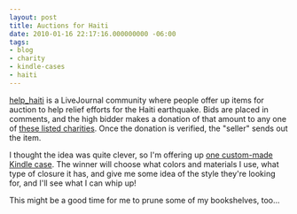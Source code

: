 ```yaml
---
layout: post
title: Auctions for Haiti
date: 2010-01-16 22:17:16.000000000 -06:00
tags:
- blog
- charity
- kindle-cases
- haiti
---
```

<a href="http://community.livejournal.com/help_haiti/">help_haiti</a> is a LiveJournal community where people offer up items for auction to help relief efforts for the Haiti earthquake. Bids are placed in comments, and the high bidder makes a donation of that amount to any one of <a href="http://community.livejournal.com/help_haiti/660.html">these listed charities</a>. Once the donation is verified, the "seller" sends out the item.

I thought the idea was quite clever, so I'm offering up <a href="http://community.livejournal.com/help_haiti/2138.html?thread=3596378#t3596378">one custom-made Kindle case</a>. The winner will choose what colors and materials I use, what type of closure it has, and give me some idea of the style they're looking for, and I'll see what I can whip up!

This might be a good time for me to prune some of my bookshelves, too...
